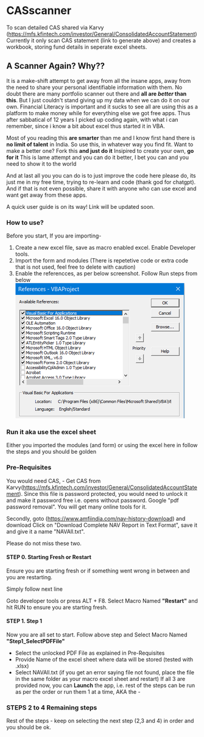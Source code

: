 # CASscanner
To scan detailed CAS shared via Karvy (https://mfs.kfintech.com/investor/General/ConsolidatedAccountStatement) 
Currently it only scan CAS statement (link to generate above) and creates a workbook, storing fund details in seperate excel sheets.

## A Scanner Again? Why??
It is a make-shift attempt to get away from all the insane apps, away from the need to share your personal identifiable information with them. No doubt there are many portfolio scanner out there and **all are _better_ than this**.
But I just couldn't stand giving up my data when we can do it on our own. 
Financial Literacy is important and it sucks to see all are using this as a platform to make money while for everything else we got free apps.
Thus after sabbatical of 12 years I picked up coding again, with what i can remember, since i know a bit about excel thus started it in VBA.

Most of you reading this **are smarter** than me and I know first hand there is **no limit of talent** in India.
So use this, in whatever way you find fit. 
      Want to make a better one? Fork this **and just do it**
      Insipired to create your own, **go for it**
      This is lame attempt and you can do it better, I bet you can and you need to show it to the world

And at last all you you can do is to just improve the code here please do, its just me in my free time, trying to re-learn and code (thank god for chatgpt).
And if that is not even possible, share it with anyone who can use excel and want get away from these apps.

A quick user guide is on its way! Link will be updated soon.

### How to use?
Before you start, 
If you are importing-
1. Create a new excel file, save as macro enabled excel. Enable Developer tools.
2. Import the form and modules (There is repetetive code or extra code that is not used, feel free to delete with caution)
3. Enable the referencces, as per below screenshot. Follow Run steps from below
![](https://github.com/itsddpanda/CASscanner/blob/main/Project%20Refs.png)

### Run it aka use the excel sheet
Either you imported the modules (and form) or using the excel here in follow the steps and you should be golden

### Pre-Requisites
You would need CAS, - Get CAS from Karvy(https://mfs.kfintech.com/investor/General/ConsolidatedAccountStatement).
Since this file is password protected, you would need to unlock it and make it password free i.e. opens without password. Google "pdf password removal". 
You will get many online tools for it.

Secondly, goto (https://www.amfiindia.com/nav-history-download) and download Click on "Download Complete NAV Report in Text Format", save it and give it a name "NAVAll.txt".

Please do not miss these two.

#### STEP 0.  Starting Fresh or Restart
Ensure you are starting fresh or if something went wrong in between and you are restarting. 

Simply follow next line

Goto developer tools or press ALT + F8. 
Select Macro Named **"Restart"** and hit RUN to ensure you are starting fresh.

#### STEP 1.  Step 1
Now you are all set to start. Follow above step and Select Macro Named **"Step1_SelectPDFFile"**
- Select the unlocked PDF File as explained in Pre-Requisites
- Provide Name of the excel sheet where data will be stored (tested with .xlsx)
- Select NAVAll.txt (if you get an error saying file not found, place the file in the same folder as your macro excel sheet and restart)
If all 3 are provided now, you can **Launch** the app, i.e. rest of the steps can be run as per the order or run them 1 at a time, AKA the - 

###  STEPS 2 to 4 Remaining steps
Rest of the steps - keep on selecting the next step (2,3 and 4) in order and you should be ok.
